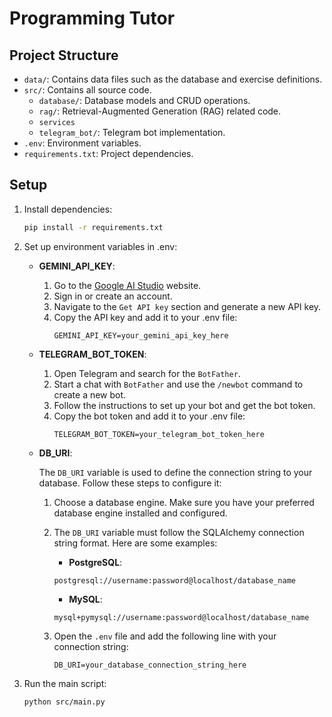 # Programming Tutor

## Project Structure

- `data/`: Contains data files such as the database and exercise definitions.
- `src/`: Contains all source code.
  - `database/`: Database models and CRUD operations.
  - `rag/`: Retrieval-Augmented Generation (RAG) related code.
  - `services`
  - `telegram_bot/`: Telegram bot implementation.
- `.env`: Environment variables.
- `requirements.txt`: Project dependencies.

## Setup

1. Install dependencies:
    ```sh
    pip install -r requirements.txt
    ```

2. Set up environment variables in .env:
    - **GEMINI_API_KEY**:
        1. Go to the [Google AI Studio](https://aistudio.google.com) website.
        2. Sign in or create an account.
        3. Navigate to the `Get API key` section and generate a new API key.
        4. Copy the API key and add it to your .env file:
            ```plaintext
            GEMINI_API_KEY=your_gemini_api_key_here
            ```
    - **TELEGRAM_BOT_TOKEN**:
        1. Open Telegram and search for the `BotFather`.
        2. Start a chat with `BotFather` and use the `/newbot` command to create a new bot.
        3. Follow the instructions to set up your bot and get the bot token.
        4. Copy the bot token and add it to your .env file:
            ```plaintext
            TELEGRAM_BOT_TOKEN=your_telegram_bot_token_here
            ```
    - **DB_URI**: 
    
        The `DB_URI` variable is used to define the connection string to your database. Follow these steps to configure it:

        1. Choose a database engine. Make sure you have your preferred database engine installed and configured.

        2. The `DB_URI` variable must follow the SQLAlchemy connection string format. Here are some examples:

            - **PostgreSQL**:
            ```plaintext
            postgresql://username:password@localhost/database_name
            ```

            - **MySQL**:
            ```plaintext
            mysql+pymysql://username:password@localhost/database_name
            ```

        3. Open the `.env` file and add the following line with your connection string:
            ```plaintext
            DB_URI=your_database_connection_string_here
            ```


3. Run the main script:
    ```sh
    python src/main.py
    ```